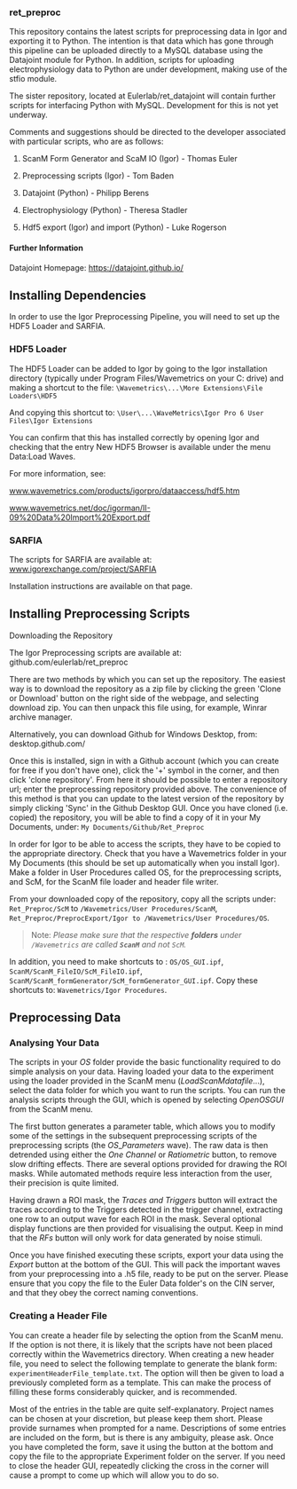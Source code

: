 ### ret_preproc
This repository contains the latest scripts for preprocessing data in Igor and exporting it to Python. The intention is that data which has gone through this pipeline can be uploaded directly to a MySQL database using the Datajoint module for Python. In addition, scripts for uploading electrophysiology data to Python are under development, making use of the stfio module.

The sister repository, located at Eulerlab/ret_datajoint will contain further scripts for interfacing Python with MySQL. Development for this is not yet underway.

Comments and suggestions should be directed to the developer associated with particular scripts, who are as follows:

1. ScanM Form Generator and ScaM IO (Igor) - Thomas Euler

2. Preprocessing scripts (Igor) - Tom Baden

3. Datajoint (Python) - Philipp Berens

4. Electrophysiology (Python) - Theresa Stadler

5. Hdf5 export (Igor) and import (Python) - Luke Rogerson

#### Further Information

Datajoint Homepage: https://datajoint.github.io/


## Installing Dependencies

In order to use the Igor Preprocessing Pipeline, you will need to set up the HDF5 Loader and SARFIA. 

### HDF5 Loader

The HDF5 Loader can be added to Igor by going to the Igor installation directory (typically under Program Files/Wavemetrics on your C: drive) and making a shortcut to the file: `\Wavemetrics\...\More Extensions\File Loaders\HDF5`

And copying this shortcut to: `\User\...\WaveMetrics\Igor Pro 6 User Files\Igor Extensions`

You can confirm that this has installed correctly by opening Igor and checking that the entry New HDF5 Browser is available under the menu Data:Load Waves. 

For more information, see:

www.wavemetrics.com/products/igorpro/dataaccess/hdf5.htm

www.wavemetrics.net/doc/igorman/II-09%20Data%20Import%20Export.pdf

### SARFIA

The scripts for SARFIA are available at: www.igorexchange.com/project/SARFIA

Installation instructions are available on that page.

## Installing Preprocessing Scripts

Downloading the Repository

The Igor Preprocessing scripts are available at: github.com/eulerlab/ret_preproc

There are two methods by which you can set up the repository. The easiest way is to download the repository as a zip file by clicking the green 'Clone or Download' button on the right side of the webpage, and selecting download zip. You can then unpack this file using, for example, Winrar archive manager.

Alternatively, you can download Github for Windows Desktop, from: desktop.github.com/

Once this is installed, sign in with a Github account (which you can create for free if you don't have one), click the '+' symbol in the corner, and then click 'clone repository'. From here it should be possible to enter a repository url; enter the preprocessing repository provided above. The convenience of this method is that you can update to the latest version of the repository by simply clicking 'Sync' in the Github Desktop GUI. Once you have cloned (i.e. copied) the repository, you will be able to find a copy of it in your My Documents, under: `My Documents/Github/Ret_Preproc`

In order for Igor to be able to access the scripts, they have to be copied to the appropriate directory. Check that you have a Wavemetrics folder in your My Documents (this should be set up automatically when you install Igor). Make a folder in User Procedures called OS, for the preprocessing scripts, and ScM, for the ScanM file loader and header file writer. 

From your downloaded copy of the repository, copy all the scripts under: `Ret_Preproc/ScM` to `/Wavemetrics/User Procedures/ScanM`, `Ret_Preproc/PreprocExport/Igor to /Wavemetrics/User Procedures/OS`.

> Note: _Please make sure that the respective **folders** under `/Wavemetrics` are called **`ScanM`** and not `ScM`._

In addition, you need to make shortcuts to : `OS/OS_GUI.ipf`, `ScanM/ScanM_FileIO/ScM_FileIO.ipf`, `ScanM/ScanM_formGenerator/ScM_formGenerator_GUI.ipf`. Copy these shortcuts to: `Wavemetrics/Igor Procedures`.

## Preprocessing Data

### Analysing Your Data

The scripts in your $OS$ folder provide the basic functionality required to do simple analysis on your data. Having loaded your data to the experiment using the loader provided in the ScanM menu ($Load ScanM data file...$), select the data folder for which you want to run the scripts. You can run the analysis scripts through the GUI, which is opened by selecting $Open OS GUI$ from the ScanM menu. 

The first button generates a parameter table, which allows you to modify some of the settings in the subsequent preprocessing scripts of the preprocessing scripts (the $OS\_Parameters$ wave). The raw data is then detrended using either the $One\ Channel$ or $Ratiometric$ button, to remove slow drifting effects. There are several options provided for drawing the ROI masks. While automated methods require less interaction from the user, their precision is quite limited. 

Having drawn a ROI mask, the $Traces\ and\ Triggers$ button will extract the traces according to the Triggers detected in the trigger channel, extracting one row to an output wave for each ROI in the mask. Several optional display functions are then provided for visualising the output. Keep in mind that the $RFs$ button will only work for data generated by noise stimuli. 

Once you have finished executing these scripts, export your data using the $Export$ button at the bottom of the GUI. This will pack the important waves from your preprocessing into a .h5 file, ready to be put on the server. Please ensure that you copy the file to the Euler Data folder's on the CIN server, and that they obey the correct naming conventions. 

### Creating a Header File

You can create a header file by selecting the option from the ScanM menu. If the option is not there, it is likely that the scripts have not been placed correctly within the Wavemetrics directory. When creating a new header file, you need to select the following template to generate the blank form: `experimentHeaderFile_template.txt`. The option will then be given to load a previously completed form as a template. This can make the process of filling these forms considerably quicker, and is recommended.

Most of the entries in the table are quite self-explanatory. Project names can be chosen at your discretion, but please keep them short. Please provide surnames when prompted for a name. Descriptions of some entries are included on the form, but is there is any ambiguity, please ask. Once you have completed the form, save it using the button at the bottom and copy the file to the appropriate Experiment folder on the server. If you need to close the header GUI, repeatedly clicking the cross in the corner will cause a prompt to come up which will allow you to do so.
